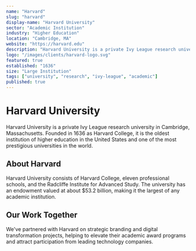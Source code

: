 ```yaml
---
name: "Harvard"
slug: "harvard"
display-name: "Harvard University"
sector: "Academic Institution"
industry: "Higher Education"
location: "Cambridge, MA"
website: "https://harvard.edu"
description: "Harvard University is a private Ivy League research university in Cambridge, Massachusetts, established in 1636."
logo: "/images/clients/harvard-logo.svg"
featured: true
established: "1636"
size: "Large Institution"
tags: ["university", "research", "ivy-league", "academic"]
published: true
---
```


# Harvard University

Harvard University is a private Ivy League research university in Cambridge, Massachusetts. Founded in 1636 as Harvard College, it is the oldest institution of higher education in the United States and one of the most prestigious universities in the world.

## About Harvard

Harvard University consists of Harvard College, eleven professional schools, and the Radcliffe Institute for Advanced Study. The university has an endowment valued at about $53.2 billion, making it the largest of any academic institution.

## Our Work Together

We've partnered with Harvard on strategic branding and digital transformation projects, helping to elevate their academic award programs and attract participation from leading technology companies.